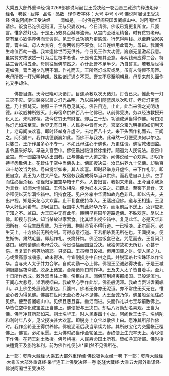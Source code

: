 大乘五大部外重译经·第0268部佛说阿阇世王受决经一卷西晋三藏沙门释法炬译
· 经名 · 卷数 · 跋序
· 品名 · 品数 · 译作者字体：大号 中号 小号
佛说阿阇世王受决经
佛说阿阇世王受决经
　　闻如是。一时佛在罗阅只国耆阇崛山中。时阿阇世王请佛。饭食已讫佛还祇洹。王与只婆议曰。今日请佛。佛饭已竟更复所宜。只婆言。惟多然灯也。于是王乃敕具百斛麻油膏。从宫门至祇洹精舍。时有贫穷老母。常有至心欲供养佛而无资财。见王作此功德乃更感激。行乞得两钱。以至麻油家买膏。膏主曰。母人大贫穷。乞得两钱何不买食。以自连继用此膏为。母曰。我闻佛生难值百劫一遇。我幸逢佛世而无供养。今日见王作大功德。巍巍无量激起我意。虽实贫穷故欲然一灯为后世根本者也。于是膏主知其至意。与两钱膏应得二合。特益三合凡得五合。母则往当佛前然之。心计此膏不足半夕。乃自誓言。若我后世得道如佛。膏当通夕光明不消。作礼而去。王所然灯或灭或尽。虽有人侍恒不周匝。老母所然一灯光明特朗。殊胜诸灯通夕不灭。膏又不尽至明朝旦。母复来前头面作礼叉手却住。

　　佛告目连。天今已晓可灭诸灯。目连承教以次灭诸灯。灯皆已灭。惟此母一灯三灭不灭。便举袈裟以扇之灯光益明。乃以威神引随蓝风以次吹灯。老母灯更盛猛。乃上照梵天。傍照三千世界悉见其光。佛告目连。止止。此当来佛之光明功德。非汝威神所毁灭。此母宿命供养百八十亿佛已。从前佛受决。务以经法教授开化人民。未暇修檀。故今贫穷无有财宝。却后三十劫。功德成满当得作佛。号曰须弥灯光如来至真。世界无有日月。人民身中皆有大光。宫室众宝光明相照如忉利天上。老母闻决欢喜。即时轻举身升虚空。去地百八十丈。来下头面作礼而去。王闻之。问只婆曰。我作功德巍巍如此。而佛不与我决。此母然一灯便受决何以尔也。只婆曰。王所作虽多心不专一。不如此母注心于佛也。乃更往请。佛宿敕诸园监。各令晨采好华。早送入宫至中。佛便晨出祇洹徐徐缓行。随道为人民说法。投日中至宫。有一园监持华适出园巷。正与佛会于大道之衢。闻佛说经一心欢喜。即以所持华悉散佛上。花皆住于空中当佛头上。佛即授决曰。汝已供养九十亿佛。却后百四十劫汝当为佛。号曰觉华如来。其人欢喜。即时轻举身升虚空。来下作礼毕。即更自念。我王为人性大严急。故宿敕我斋戒将华当以供佛。而我悉自以上佛。空手而往必当杀我。便径归家置空华箱于户外。入告妇言。我朝来未食。王今当杀我急为具食。妇闻大惶懅曰。王何故相杀。便为妇本末说之。妇即出。至窖下具食。天帝释便以天华满空箱中。妇持食还。见户外箱中华满如故光色非凡。即以告夫。夫出户视。知是天花心大欢喜。止不复食便持华入。王适出迎佛。道与王相逢。王见华大好世间希有。即问监曰。我园中大有此好华乃尔。而汝前后不送上。汝罪应死宁知之不。监曰。大王园中无有此华。臣朝早将园华道路逢佛。不胜欢喜。尽以上佛。即授与我决。知当杀故过家索食。比其顷出视空箱中。复见此华。必是天华非园所有。今我生既卑贱。为王守园。拘制县官不得行道。一已授决。正尔而死。必生天上。十方佛前无所拘制。可得恣意行道。王若相杀我无所在也。王闻授决。便生惭怖。肃然毛竖。即起作礼。长跪忏悔。佛至宫饭食已讫。咒愿而去。王复问只婆曰。我前请佛而老母受决。今日设福而园监受决。我独何故初无所获。心甚于悒。当复宜作何等功德耶。只婆曰。王虽频日设福。但用国藏之财。使人民之力。心或贡高意或嗔恚。故未得决。今宜割损身中自供之具。并脱璎珞七宝珠环以作宝华。当与夫人太子并力合掌。自就功勤一心上佛。佛照王至诚必得决也。于是王减彻厨膳昼夜斋戒。脱身上诸宝。合聚诸师曰前作华。王及夫人太子皆自着手。至九十日所作悉成。敕外驾当往上佛。傍臣白言。闻佛前到鸠夷那竭国。已般泥洹也。王闻心大悲号。涕泪哽咽曰。我故至心手作此华。佛虽般泥洹。我故当赍诣耆阇崛山。以上佛坐处展驰我意也。只婆曰。佛者无身亦无泥洹。亦不常住无灭无在。惟至心者为得见佛。佛虽在世间无至心者为不见佛。大王至诚乃尔。佛虽般泥洹往必见佛。便至耆阇崛山中。见佛且悲且喜。垂泪而进。头面作礼以七宝华前散佛上。华皆住空中化成宝盖正当佛上。佛便授与王决曰。却后八万劫劫名喜观。王当为佛。佛号净其所部如来。刹土名华王。时人民寿四十小劫。阿阇世王太子。名旃陀和利时年八岁。见父授决甚大欢喜。即脱身上众宝以散佛上曰。愿净其所部作佛时。我作金轮圣王得供养佛。佛般泥洹后我当承续为佛。其所散宝化为交露帐正覆佛上。佛言。必如汝愿。王为佛时必当作金轮圣王。寿终便上生兜率天上。寿尽便下作佛。在药王刹土教授。佛号栴檀。人民寿命国土所有。皆如净其所部。佛时授决适竟王及旃陀和利。前为佛作礼便[火*霍]然不见佛所在。

上一部：乾隆大藏经·大乘五大部外重译经·佛说银色女经一卷
下一部：乾隆大藏经·大乘五大部外重译经·采华连王上佛受决经一卷
乾隆大藏经·大乘五大部外重译经·佛说阿阇世王受决经